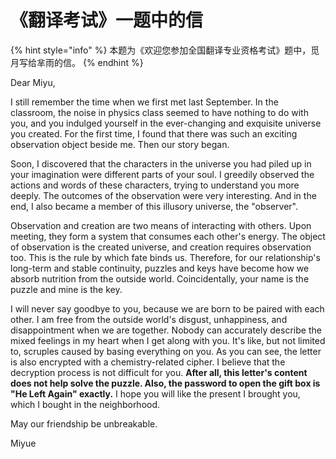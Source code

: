 # 《翻译考试》一题中的信



{% hint style="info" %}
本题为《欢迎您参加全国翻译专业资格考试》题中，觅月写给芈雨的信。
{% endhint %}

Dear Miyu,

I still remember the time when we first met last September. In the classroom, the noise in physics class seemed to have nothing to do with you, and you indulged yourself in the ever-changing and exquisite universe you created. For the first time, I found that there was such an exciting observation object beside me. Then our story began.

Soon, I discovered that the characters in the universe you had piled up in your imagination were different parts of your soul. I greedily observed the actions and words of these characters, trying to understand you more deeply. The outcomes of the observation were very interesting. And in the end, I also became a member of this illusory universe, the "observer".

Observation and creation are two means of interacting with others. Upon meeting, they form a system that consumes each other's energy. The object of observation is the created universe, and creation requires observation too. This is the rule by which fate binds us. Therefore, for our relationship's long-term and stable continuity, puzzles and keys have become how we absorb nutrition from the outside world. Coincidentally, your name is the puzzle and mine is the key.

I will never say goodbye to you, because we are born to be paired with each other. I am free from the outside world's disgust, unhappiness, and disappointment when we are together. Nobody can accurately describe the mixed feelings in my heart when I get along with you. It's like, but not limited to, scruples caused by basing everything on you. As you can see, the letter is also encrypted with a chemistry-related cipher. I believe that the decryption process is not difficult for you. **After all, this letter's content does not help solve the puzzle. Also, the password to open the gift box is "He Left Again" exactly.** I hope you will like the present I brought you, which I bought in the neighborhood.

May our friendship be unbreakable.

Miyue
